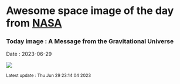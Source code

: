 
# Awesome space image of the day from [NASA](https://api.nasa.gov/)

### Today image : A Message from the Gravitational Universe
Date : 2023-06-29

![](https://apod.nasa.gov/apod/image/2306/Gwb_Nanograv_960_annotated.jpg)

<small>Latest update : Thu Jun 29 23:14:04 2023</small>
        